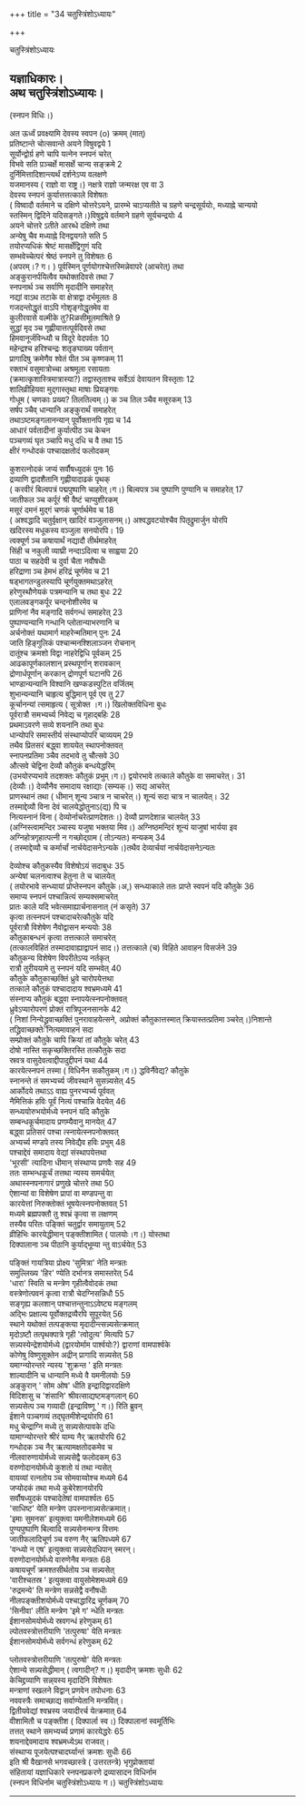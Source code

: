 +++
title = "34 चतुस्त्रिंशोऽध्यायः"

+++





चतुस्त्रिंशोऽध्यायः  




  
यज्ञाधिकारः।  
अथ चतुस्त्रिंशोऽध्यायः।  
------------------------  
(स्नपन विधिः।)  
  
अत ऊर्ध्वं प्रवक्ष्यामि देवस्य स्वपन (o) क्रमम् (मात्)  
प्रतिष्टान्ते चोत्सवान्ते अयने विषुवद्वये 1  
सूर्योन्द्वोर्ग्र हणे चापि यत्नेन स्नपनं चरेत्  
विभवे सति प़ञ्चर्क्षे मासर्क्षे चान्य सङ्क्रमे 2  
दुर्निमित्तादिशान्त्यर्थं दर्शनेऽप्य वलक्षणे  
यजमानस्य ( राज्ञो वा राष्ट्र।) नक्षत्रे राज्ञो जन्मरक्ष एव वा 3  
देवस्य स्नपनं कुर्यात्तत्तत्काले विशेषतः  
( विष्वादौ वर्तमाने च दक्षिणे चोत्तरेऽयने, प्रारम्भे चाऽप्यतीते च ग्रहणे चन्द्रसूर्ययोः, मध्याह्ने चान्ययो  
स्तस्मिन् द्विदिने यदिसङ्गते।)विषुद्वये वर्तमाने ग्रहणे सूर्यचन्द्रयोः 4  
अयने चोत्तरे ऽतीते आरब्धे दक्षिणे तथा  
अन्येषु चैव मध्याह्ने दिनद्वयगते सति 5  
तयोरप्यधिकं श्रेष्टं मासर्क्षेद्विगुणं यदि  
सम्भवेच्चेत्परं श्रेष्ठं स्नपने तु विशेषतः 6  
(अपरम्।? ग। ) पूर्वस्मिन् पूर्णयोगश्चेत्तस्मिन्नेवापरे (आचरेत्) तथा  
अङ्कुरानर्पयित्वैव यथोक्तदिवसे तथा 7  
स्नपनार्थ ञ्च सर्वाणि मृदादीनि समाहरेत्  
नद्यां वाऽथ तटाके वा क्षेत्राद्वा दर्भमूलतः 8  
गजदन्तोद्धृतं वाऽपि गोशृङ्गोद्धृतमेव वा  
कुलीरवासे वल्मीके तु?Rळसीमूलमाश्रिते 9  
सुद्धां मृद ञ्च गृह्णीयात्तत्पूर्वदिवसे तथा  
हिमवानूर्जविन्ध्यौ च विदूरे वेदपर्वतः 10  
महेन्द्रश्च हरिश्चन्द्रः शतृङघाख्य पर्वतान्  
प्रागादिषु क्रमेणैव श्वेतं पीत ञ्च कृष्णकम् 11  
रक्ताभं वसुमात्रोच्चा अश्रमूला रसायताः  
(क्रमात्कृशास्त्रिमात्रास्या?) तद्वास्तृताश्च सर्वेऽग्रं देवायतन विस्तृताः 12  
शालिव्रीहियवा मुद्गास्तृथा माषाः प्रियङ्गवः  
गोधूम ( चणकाः प्रख्य? तिलतिल्वम्।) क ञ्च तिल ञ्चैव मसूरकम् 13  
सर्षप ञ्चैव् धान्यानि अङ्कुरार्थं समाहरेत्  
तथाऽष्टमङ्गलानन्यान् पूर्वोक्तानपि गृह्य च 14  
आधारं पर्वतादीनां कुर्यात्पीठ ञ्च केचन  
पञ्चगव्यं घृत ञ्चापि मधु दधि च वै तथा 15  
क्षीरं गन्धोदकं पश्चादक्षतोदं फलोदकम्  
  
  
कुशरत्नोदकं जप्यं सर्वौषध्युदकं पुनः 16  
द्रव्याणि द्वादशैतानि गृह्णीयादाढकं पृथक्  
( करवीरं बिल्वपत्रं पद्मपुष्पाणि चाहरेत्।ग।) बिल्वपत्र ञ्च पुष्पाणि पुण्यानि च समाहरेत् 17  
जातीफल ञ्च कर्पूरं श्री वैष्टं चाप्युशीरकम्  
मसूरं दमनं मुद्गं चणकं चूर्णार्थमेव च 18  
( अश्वद्धादि चतुर्वृक्षान् खादिरं वञ्जुलासनम्।) अश्वद्धवटयोश्चैव पितृद्रुमार्जुन योरपि  
खदिरस्य मधूकस्य वञ्जुला सनयोरपि। 19  
त्वक्यूर्ण ञ्च कषायार्थं नद्यादौ तीर्थमाहरेत्  
सिंही च नकुली व्याघ्री नन्दाऽदित्वा च साह्वया 20  
पाठा च सहदेवी च दुर्वा चैता नवौषधीः  
हरिद्राणा ञ्च हेमभं हरिद्रं चूर्णमेव च 21  
षड्भागतन्डुलस्यापि चूर्णयुक्तमथाऽहरेत्  
हरेणुस्थौणेयकं पत्रमन्यानि च तथा बुधः 22  
एलालवङ्गकर्पूर चन्दनोशीरमेव च  
प्राणिनां नैव मङ्गादि सर्वगन्धं समाहरेत् 23  
पुष्पाण्यन्यानि गन्धानि प्लोतान्याभरणानि च  
अर्चनोक्तं यथामार्ग माहरेन्मतिमान् पुनः 24  
जाति हिङ्गुलिकं पश्चान्मनश्शिलाञ्जन रोचनान्  
दातूंश्च क्रमशो विद्वा नाहरेद्विधि पूर्वकम् 25  
आढकापूर्णकालशान् प्रस्थपूर्णान् शरावकान्  
द्रोणार्धपूर्णान् करकान् द्रोणपूर्ण घटानपि 26  
भाण्डान्यन्यानि विश्वानि खण्कडस्पुटित वर्जितम्  
शुभान्यन्यानि चाहृत्य बुद्धिमान् पूर्व एव तु 27  
कूर्चानन्यां त्समाहृत्य ( सूत्रोक्त ।ग।) खिलोक्तविधिना बुधः  
पूर्वरात्रौ समभ्यर्च्य निवेद्य च गृहाद्बहिः 28  
प्रथमाऽवरणे सव्ये शयनानि तथा बुधः  
धान्योपरि समास्तीर्य संस्थाप्योपरि चाव्ययम् 29  
तथैव प्रितसरं बद्ध्वा शाययेत् स्थापनोक्तवत्  
स्नापनप्रतिमा ञ्चैव तदभावे तु चौत्सवे 30  
औत्सवे चेद्विना देव्यौ कौतुकं बन्धयेद्धरिम्  
(उभयोरप्यभावे तदशक्तः कौतुकं प्रभुम्।ग।) द्वयोरभावे तत्काले कौतुके वा समाचरेत्। 31  
(देव्यौः।) देव्यौनैव समादाय रक्षाद्याः (सम्यक्।) सद्य आचरेत्  
प्राणस्थानं तथा ( धीमान् शून्य ञ्चात्र न चाचरेत्।) शून्यं सदा चात्र न चालयेत्। 32  
तस्माद्देव्यौ विना देवं चालयेद्धोतुनाऽ(द्य) पि च  
नित्यस्नानं विना ( देव्योर्नाचरेत्प्राणदेशतः।) देव्यौ प्राणदेशान्न चालयेत् 33  
(अग्निस्त्वामन्दिर ञ्चास्य यजुषा भक्तया मिव।) अग्निष्ठमन्दिरं शून्यं याजुषां भार्यया इव  
अग्निहोत्रगृहात्पत्नी न गच्छोद्ग्राम ( तोऽन्यतः) मन्यकम् 34  
( तस्माद्देव्यौ च कर्मार्चां नार्चयेदासनेऽन्यके।)तथैव देव्यार्चयां नार्चयेदासनेऽन्यतः  
  
  
देव्योश्च कौतुकस्यैव विशेषोऽयं सदाबुधः 35  
अन्येषां चलनत्वाश्च हेतुना ते च चालयेत्  
( तयोरभावे सन्ध्यायां प्रोप्तेस्नपन कौतुके।अ,) सन्ध्याकाले ततः प्राप्ते स्वपनं यदि कौतुके 36  
समाप्य स्नपनं पश्चान्नित्यं सम्यक्समाचरेत्  
प्रातः काले यदि भवेत्समाह्यार्चनासनात् (नं कसृते) 37  
कृत्वा तत्स्नपनं पश्चादाचरेत्कौतुके यदि  
पूर्वरात्रौ विशेषेण नैवोद्वासन मन्ययोः 38  
कौतुकाबन्धनं कृत्वा तत्तत्काले समाचरेत्  
(तत्कालविहितं तस्मादावाह्याद्वापनं साद।) तत्तत्काले (च) विहिते आवाहन विसर्जने 39  
कौतुकन्य विशेषेण विपरीतेऽप्य नर्तकृत्  
रात्रौ तुरीययामे तु स्नपनं यदि सम्भवेत् 40  
कौतुके कौतुकाच्छक्तिं ध्रुवे चारोपयेत्तथा  
तत्काले कौतुकं पश्चादादाय श्वभ्रमध्यमे 41  
संस्नाप्य कौतुकं बद्ध्वा स्नापयेत्स्नपनोक्तवत्  
ध्रुवेऽप्यारोपरणं प्रोक्तं रात्रिपूजनसानके 42  
( निशां निन्येद्ध्रुवाच्छक्तिं पुनरावाहयेत्सने, अप्रोक्तं कौतुकात्तस्मात् क्रियास्तत्प्रतिमा ञ्चरेत्।)निशान्ते तद्ध्रिवाच्छक्तेः नित्यमावाहनं सदा  
सम्प्रोक्तं कौतुके चापि क्रियां तां कौतुके चरेत् 43  
दोषो नास्ति सकृच्छक्तिरस्ति तत्कौतुके सदा  
स्रवत्र वासुदेवत्वाद्दीपादुद्दीपनं यथा 44  
कारयेत्स्नपनं तस्मा ( विधिनैन सकौतुकम्।ग।) द्धविर्नैवेद्य? कौतुके  
स्नानन्ते तं समभ्यर्च्य जीवस्थाने सुसन्न्यसेत् 45  
आर्कोदये तथाऽऽ वाह्य पुनरभ्यर्च्य पूर्ववत्  
नैमित्तिकं हविः पूर्वं नित्यं पश्चान्नि वेदयेत् 46  
सन्ध्ययोरुभयोर्मध्ये स्नपनं यदि कौतुके  
सम्बन्धकूर्चमादाय प्रणम्यैवानु मानयेत् 47  
बद्ध्वा प्रतिसरं पश्चा त्स्नायेत्स्नपनोक्तवत्  
अभ्यर्च्य मण्डपे तस्य निवेद्यैव हविः प्रभुम् 48  
पश्चाद्देवं समादाय वेद्यां संस्थापयेत्तथा  
'भूरसी' त्यादिना धीमान् संस्थाप्य प्रणवैः सह 49  
ततः सम्भन्धकूर्चं तत्तथा न्यस्य समर्चयेत्  
अथास्स्नपनागारं प्रणुखे चोत्तरे तथा 50  
ऐशान्यां वा विशेषेण प्रापां वा मण्डपन्तु वा  
कारयेत्तां निरुक्तोक्तं भूषयेत्स्नपनोक्तवत् 51  
मध्यमे ब्रह्मपक्तौ तु श्वभ्रं कृत्वा स लक्षणम्  
तस्यैव परितः पङ्क्तिं चतुर्द्वार समायुताम् 52  
व्रीहिभिः कारयेद्धीमान् पङ्क्तीशामित ( पालयोः।ग।) योस्तथा  
दिक्पालाना ञ्च पीठानि कुर्याद्भूम्या न्तु वाऽर्चयेत् 53  
  
  
पङ्क्तिं गायत्रिया प्रोक्ष्य 'सुमित्रा' नेति मन्त्रतः  
समुल्लिख्य 'हिर' ण्येति दर्भानत्र समास्तरेत् 54  
'धारा' स्विति च मन्त्रेण गृहीत्वैवोदकं तथा  
वस्त्रेणोत्पवनं कृत्वा रात्रौ चेदग्निसन्निधौ 55  
सङ्गृह्य कलशान् पश्चात्तन्तुनाऽऽवेष्ट्य मङ्गलम्  
अद्भिः प्रक्षाल्य पूर्वोक्तद्रव्यैरपि सुपूरयेत् 56  
स्थाने यथोक्तं तत्पङ्क्त्या मृदादीन्त्सन्न्यसेत्क्रमात्  
मृदोऽष्टौ तत्पृथक्पात्रे गृही 'त्वोदुत्य' मित्यपि 57  
सन्न्यस्येन्द्रेशयोर्मध्ये (द्वारयोर्माम पार्श्वयोः?) द्वाराणां वामपार्श्वके  
कोणेषु विष्णुसूक्तेन अद्रीन् प्रागादि सन्न्यसेत् 58  
यमाग्न्योरन्तरे न्यस्य 'शुक्रन्त ' इति मन्त्रतः  
शाल्यादीनि च धान्यानि मध्ये वै यमनीलयोः 59  
अङ्कुरान् ' सोम ओष' धीति इन्द्रादिद्वारदक्षिणे  
विदिशासु च 'शंसानि' श्रीवत्साद्यष्टमङ्गलान् 60  
सन्न्यसेत्प ञ्च गव्यादी (इन्द्राविष्णू ' ग।) रिति ब्रुवन्  
ईशाने पञ्चगव्यं तद्घृतमीशेन्द्रयोरपि 61  
मधु चेन्द्राग्नि मध्ये तु सन्न्यसेत्पावके दधिः  
यामाग्न्योरन्तरे श्रीरं याम्य नैर् ऋतयोरपि 62  
गन्धोदक ञ्च नैर् ऋत्यामक्षतोदकमेव च  
नीलवारुणायोर्मध्ये सन्न्यसेद्वै फलोदकम् 63  
वरुणोदानयोर्मध्ये कुशतो यं तथा न्यसेत्  
वायव्यां रत्नतोय ञ्च सोमवाय्वोश्च मध्यमे 64  
जप्योदकं तथा मध्ये कुबेरेशानयोरपि  
सर्वौषध्युदकं पश्चादेतेषां वामपार्श्वतः 65  
'साधिष्ट' येति मन्त्रेण उपस्नानान्न्यसेत्क्रमात्।  
'इमाः सुमनस' इत्युक्त्वा यमनीलेशमध्यमे 66  
पुण्यपुष्पाणि बिल्वादि सन्न्यसेनन्मन्त्र वित्तमः  
जातीफलादिचूर्ण ञ्च वरुण नैर् ऋतिपध्यमे 67  
'वन्ध्यो न एष' इत्युक्त्वा सन्न्यसेदधिपान् स्मरन्।  
वरुणोदानयोर्मध्ये वारुणेनैव मन्त्रतः 68  
कषायचूर्णं क्रमश्तसीर्थतोय ञ्च सन्न्यसेत्  
'वारीश्चतस्र ' इत्युक्त्वा वायुसोमेशमध्यमे 69  
'रुद्रमन्ये' ति मन्त्रेण सन्नसेद्वै वनौषधीः  
नीलपङ्क्तीशयोर्मध्ये पश्चाद्धारिद्र चूर्णकम् 70  
'सिनीवा' लीति मन्त्रेण 'इमे ग' न्धेति मन्त्रतः  
ईशानसोमयोर्मध्ये स्रवगन्धं हरेणुकम् 61  
ल्पोतवस्त्रोत्तरीयाणि 'तत्पुरुषा' येति मन्त्रतः  
ईशानसोमयोर्मध्ये सर्वगन्धं हरेणुकम् 62  
  
  
प्लोतवस्त्रोत्तरीयाणि 'तत्पुरुषो' येति मन्त्रतः  
ऐशान्ये सन्न्यसेद्धीमान् ( त्वगादीन्? ग।) मृदादीन् क्रमशः सुधीः 62  
केचिद्द्रव्याणि सन्न्‌यस्य मृदादिनि विशेषतः  
मन्त्राणां स्खलने विद्वान् प्रणवेन तपोधनाः 63  
नववस्त्रैः समाच्छाद्य सर्वाण्येतानि मन्त्रवित्।  
द्वितीयवेद्यां श्वभ्रस्य जयादीरर्च येत्क्रमात् 64  
वीशामितौ च पङ्क्तीश ( दिक्पार्ला स्व।) दिक्पालानां स्वमूर्तिभिः  
तत्तत् स्थाने समभ्यर्च्य प्रणामं कारयेद्धरेः 65  
शयनाद्देवमादाय श्वभ्रमध्येऽथ राजवत्।  
संस्थाप्य पूजयेत्पश्चादर्घ्यान्तं क्रमशः सुधीः 66  
इति श्री वैखानसे भगवच्छास्त्रे ( उत्तरतन्त्रे) भृगुप्रोक्तायां  
संहितायां यज्ञाधिकारे स्नपनप्रकरणे द्रव्यासादन विधिर्नाम  
(स्नपन विधिर्नाम चतुस्त्रिंशोऽध्यायः ग।) चतुस्त्रिंशोऽध्यायः  


_________

